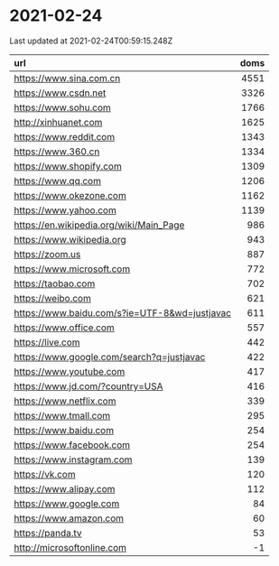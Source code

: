 # 2021-02-24

<!-- BEGIN -->
Last updated at 2021-02-24T00:59:15.248Z

url | doms
:- | -:
https://www.sina.com.cn | 4551
https://www.csdn.net | 3326
https://www.sohu.com | 1766
http://xinhuanet.com | 1625
https://www.reddit.com | 1343
https://www.360.cn | 1334
https://www.shopify.com | 1309
https://www.qq.com | 1206
https://www.okezone.com | 1162
https://www.yahoo.com | 1139
https://en.wikipedia.org/wiki/Main_Page | 986
https://www.wikipedia.org | 943
https://zoom.us | 887
https://www.microsoft.com | 772
https://taobao.com | 702
https://weibo.com | 621
https://www.baidu.com/s?ie=UTF-8&wd=justjavac | 611
https://www.office.com | 557
https://live.com | 442
https://www.google.com/search?q=justjavac | 422
https://www.youtube.com | 417
https://www.jd.com/?country=USA | 416
https://www.netflix.com | 339
https://www.tmall.com | 295
https://www.baidu.com | 254
https://www.facebook.com | 254
https://www.instagram.com | 139
https://vk.com | 120
https://www.alipay.com | 112
https://www.google.com | 84
https://www.amazon.com | 60
https://panda.tv | 53
http://microsoftonline.com | -1
<!-- END -->
